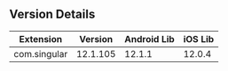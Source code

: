 ## Version Details

| Extension | Version | Android Lib | iOS Lib |
| --- | --- | --- | --- |
| com.singular | 12.1.105 | 12.1.1 | 12.0.4 |
